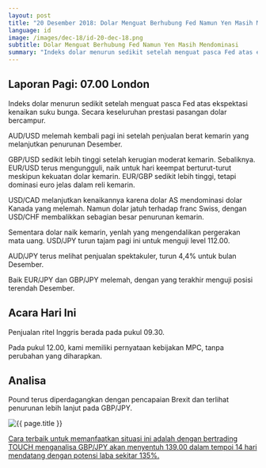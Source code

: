 ```yaml
---
layout: post
title: "20 Desember 2018: Dolar Menguat Berhubung Fed Namun Yen Masih Mendominasi"
language: id
image: /images/dec-18/id-20-dec-18.png
subtitle: Dolar Menguat Berhubung Fed Namun Yen Masih Mendominasi
summary: "Indeks dolar menurun sedikit setelah menguat pasca Fed atas ekspektasi kenaikan suku bunga. Secara keseluruhan prestasi pasangan dolar bercampur. AUD/USD melemah kembali pagi ini setelah penjualan berat kemarin yang melanjutkan penurunan Desember"
---
```

## Laporan Pagi: 07.00 London

Indeks dolar menurun sedikit setelah menguat pasca Fed atas ekspektasi kenaikan suku bunga. Secara keseluruhan prestasi pasangan dolar bercampur.

AUD/USD melemah kembali pagi ini setelah penjualan berat kemarin yang melanjutkan penurunan Desember.

GBP/USD sedikit lebih tinggi setelah kerugian moderat kemarin. Sebaliknya. EUR/USD terus mengungguli, naik untuk hari keempat berturut-turut meskipun kekuatan dolar kemarin. EUR/GBP sedikit lebih tinggi, tetapi dominasi euro jelas dalam reli kemarin.

USD/CAD melanjutkan kenaikannya karena dolar AS mendominasi dolar Kanada yang melemah. Namun dolar jatuh terhadap franc Swiss, dengan USD/CHF membalikkan sebagian besar penurunan kemarin.

Sementara dolar naik kemarin, yenlah yang mengendalikan pergerakan mata uang. USD/JPY turun tajam pagi ini untuk menguji level 112.00.

AUD/JPY terus melihat penjualan spektakuler, turun 4,4% untuk bulan Desember.

Baik EUR/JPY dan GBP/JPY melemah, dengan yang terakhir menguji posisi terendah Desember.

## Acara Hari Ini

Penjualan ritel Inggris berada pada pukul 09.30.

Pada pukul 12.00, kami memiliki pernyataan kebijakan MPC, tanpa perubahan yang diharapkan.

## Analisa

Pound terus diperdagangkan dengan pencapaian Brexit dan terlihat penurunan lebih lanjut pada GBP/JPY.

<img src="{{ site.url }}/images/dec-18/id-20-dec-18.png" alt="{{ page.title }}" title="{{ page.title }}">

<a href="%LINK%%?currency=USD&market=forex&underlying=frxGBPJPY&formname=touchnotouch&duration_amount=14&duration_units=d&amount=10&amount_type=stake&expiry_type=duration&barrier=139" target="_blank" rel="noopener noreferrer nofollow">Cara terbaik untuk memanfaatkan situasi ini adalah dengan bertrading TOUCH menganalisa GBP/JPY akan menyentuh 139.00 dalam tempoi 14 hari mendatang dengan potensi laba sekitar 135%.</a>
